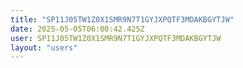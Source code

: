 ```yaml
---
title: "SP11J05TW1Z0X1SMR9N7T1GYJXPQTF3MDAKBGYTJW"
date: 2025-05-05T06:00:42.425Z
user: SP11J05TW1Z0X1SMR9N7T1GYJXPQTF3MDAKBGYTJW
layout: "users"
---
```

    
